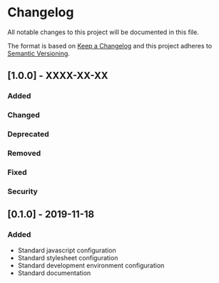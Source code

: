 # Changelog

All notable changes to this project will be documented in this file.

The format is based on [Keep a Changelog](http://keepachangelog.com/en/1.0.0/)
and this project adheres to [Semantic Versioning](http://semver.org/spec/v2.0.0.html).

## [1.0.0] - XXXX-XX-XX
### Added


### Changed


### Deprecated


### Removed


### Fixed


### Security


## [0.1.0] - 2019-11-18
### Added

- Standard javascript configuration
- Standard stylesheet configuration
- Standard development environment configuration
- Standard documentation
